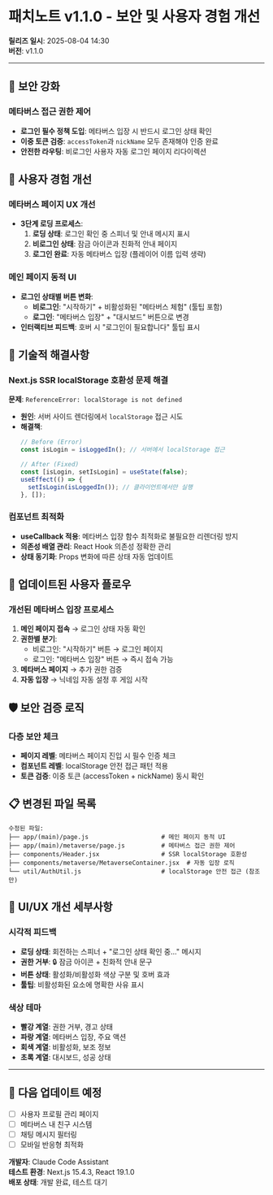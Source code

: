 # 패치노트 v1.1.0 - 보안 및 사용자 경험 개선

**릴리즈 일시**: 2025-08-04 14:30  
**버전**: v1.1.0  

---

## 🔐 보안 강화

### 메타버스 접근 권한 제어
- **로그인 필수 정책 도입**: 메타버스 입장 시 반드시 로그인 상태 확인
- **이중 토큰 검증**: `accessToken`과 `nickName` 모두 존재해야 인증 완료
- **안전한 라우팅**: 비로그인 사용자 자동 로그인 페이지 리다이렉션

## 🎨 사용자 경험 개선

### 메타버스 페이지 UX 개선
- **3단계 로딩 프로세스**:
  1. **로딩 상태**: 로그인 확인 중 스피너 및 안내 메시지 표시
  2. **비로그인 상태**: 잠금 아이콘과 친화적 안내 페이지
  3. **로그인 완료**: 자동 메타버스 입장 (플레이어 이름 입력 생략)

### 메인 페이지 동적 UI
- **로그인 상태별 버튼 변화**:
  - **비로그인**: "시작하기" + 비활성화된 "메타버스 체험" (툴팁 포함)
  - **로그인**: "메타버스 입장" + "대시보드" 버튼으로 변경
- **인터랙티브 피드백**: 호버 시 "로그인이 필요합니다" 툴팁 표시

## 🔧 기술적 해결사항

### Next.js SSR localStorage 호환성 문제 해결
**문제**: `ReferenceError: localStorage is not defined`
- **원인**: 서버 사이드 렌더링에서 `localStorage` 접근 시도
- **해결책**:
  ```javascript
  // Before (Error)
  const isLogin = isLoggedIn(); // 서버에서 localStorage 접근

  // After (Fixed)
  const [isLogin, setIsLogin] = useState(false);
  useEffect(() => {
    setIsLogin(isLoggedIn()); // 클라이언트에서만 실행
  }, []);
  ```

### 컴포넌트 최적화
- **useCallback 적용**: 메타버스 입장 함수 최적화로 불필요한 리렌더링 방지
- **의존성 배열 관리**: React Hook 의존성 정확한 관리
- **상태 동기화**: Props 변화에 따른 상태 자동 업데이트

## 🎯 업데이트된 사용자 플로우

### 개선된 메타버스 입장 프로세스
1. **메인 페이지 접속** → 로그인 상태 자동 확인
2. **권한별 분기**:
   - 비로그인: "시작하기" 버튼 → 로그인 페이지
   - 로그인: "메타버스 입장" 버튼 → 즉시 접속 가능
3. **메타버스 페이지** → 추가 권한 검증
4. **자동 입장** → 닉네임 자동 설정 후 게임 시작

## 🛡️ 보안 검증 로직

### 다층 보안 체크
- **페이지 레벨**: 메타버스 페이지 진입 시 필수 인증 체크
- **컴포넌트 레벨**: localStorage 안전 접근 패턴 적용
- **토큰 검증**: 이중 토큰 (accessToken + nickName) 동시 확인

## 📋 변경된 파일 목록

```
수정된 파일:
├── app/(main)/page.js                    # 메인 페이지 동적 UI
├── app/(main)/metaverse/page.js          # 메타버스 접근 권한 제어
├── components/Header.jsx                 # SSR localStorage 호환성
├── components/metaverse/MetaverseContainer.jsx  # 자동 입장 로직
└── util/AuthUtil.js                      # localStorage 안전 접근 (참조만)
```

## 🎨 UI/UX 개선 세부사항

### 시각적 피드백
- **로딩 상태**: 회전하는 스피너 + "로그인 상태 확인 중..." 메시지
- **권한 거부**: 🔒 잠금 아이콘 + 친화적 안내 문구
- **버튼 상태**: 활성화/비활성화 색상 구분 및 호버 효과
- **툴팁**: 비활성화된 요소에 명확한 사유 표시

### 색상 테마
- **빨강 계열**: 권한 거부, 경고 상태
- **파랑 계열**: 메타버스 입장, 주요 액션
- **회색 계열**: 비활성화, 보조 정보
- **초록 계열**: 대시보드, 성공 상태

---

## 🚀 다음 업데이트 예정

- [ ] 사용자 프로필 관리 페이지
- [ ] 메타버스 내 친구 시스템
- [ ] 채팅 메시지 필터링
- [ ] 모바일 반응형 최적화

**개발자**: Claude Code Assistant  
**테스트 환경**: Next.js 15.4.3, React 19.1.0  
**배포 상태**: 개발 완료, 테스트 대기